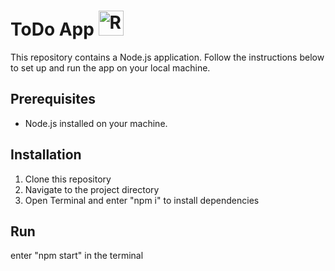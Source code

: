 # ToDo App <img src="https://upload.wikimedia.org/wikipedia/commons/a/a7/React-icon.svg" alt="React Logo" width="40">

This repository contains a Node.js application. Follow the instructions below to set up and run the app on your local machine.

## Prerequisites

- Node.js installed on your machine.

## Installation

1. Clone this repository 
2. Navigate to the project directory
3. Open Terminal and enter "npm i" to install dependencies

## Run

enter "npm start" in the terminal
